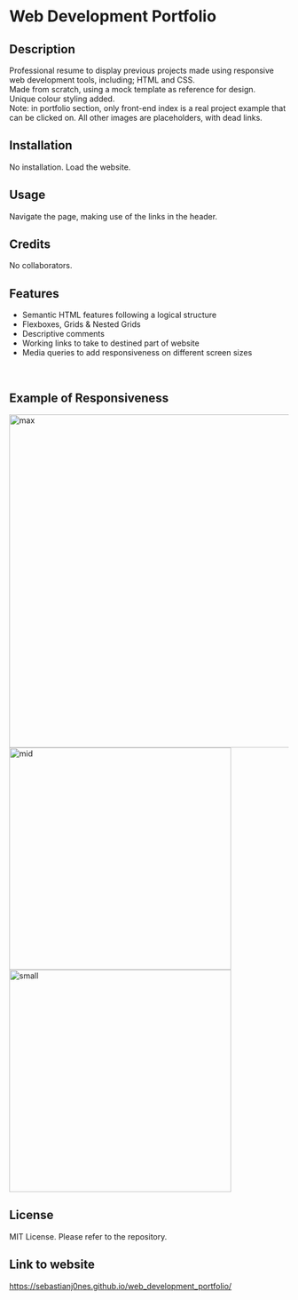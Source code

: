 # Web Development Portfolio

## Description
Professional resume to display previous projects made using responsive web development tools, including; HTML and CSS.
<br/>
Made from scratch, using a mock template as reference for design.
<br/>
Unique colour styling added.
<br/>
Note: in portfolio section, only front-end index is a real project example that can be clicked on.
All other images are placeholders, with dead links.

## Installation 
No installation. Load the website.


## Usage
Navigate the page, making use of the links in the header. 


## Credits
No collaborators.


## Features

- Semantic HTML features following a logical structure
- Flexboxes, Grids & Nested Grids 
- Descriptive comments 
- Working links to take to destined part of website
- Media queries to add responsiveness on different screen sizes


<br/>

## Example of Responsiveness

<img width="600" alt="max" src="https://user-images.githubusercontent.com/114486176/205501359-007a5bcd-8f3c-4610-9c2d-b00187c8f10e.png">
<img width="400" alt="mid" src="https://user-images.githubusercontent.com/114486176/205501360-618c3fde-59c2-421a-b1d6-11da832aa866.png">
<img width="400" alt="small" src="https://user-images.githubusercontent.com/114486176/205501361-f7437bf6-4669-44cd-903c-4ed1f0eb3763.png">

## License
MIT License. Please refer to the repository.


## Link to website
https://sebastianj0nes.github.io/web_development_portfolio/
